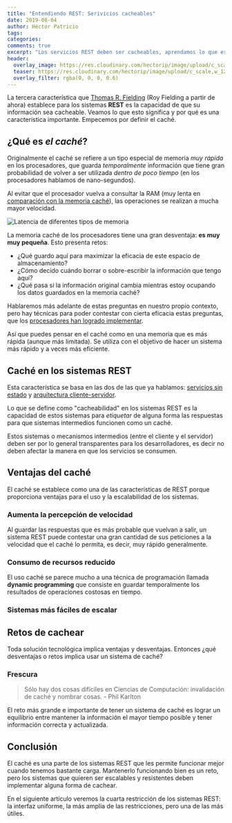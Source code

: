```yaml
---
title: "Entendiendo REST: Serivicios cacheables"
date: 2019-08-04
author: Héctor Patricio
tags:
categories: 
comments: true
excerpt: "Los servicios REST deben ser cacheables, aprendamos lo que esto significa y cómo podemos lograrlo."
header:
  overlay_image: https://res.cloudinary.com/hectorip/image/upload/c_scale,w_1200/v1570679826/laura-ockel-nIEHqGSymRU-unsplash_gsspla.jpg
  teaser: https://res.cloudinary.com/hectorip/image/upload/c_scale,w_1200/v1570679826/laura-ockel-nIEHqGSymRU-unsplash_gsspla.jpg
  overlay_filter: rgba(0, 0, 0, 0.6)
---
```


La tercera característica que [Thomas R. Fielding](https://twitter.com/fielding) (Roy Fielding a partir de ahora) establece para los sistemas **REST** es la capacidad de que su información sea cacheable. Veamos lo que esto significa y por qué es una característica importante. Empecemos por definir el caché.

## ¿Qué es _el caché_?

Originalmente el caché se refiere a un tipo especial de memoria _muy rápida_ en los procesadores, que guarda _temporalmente_ información que tiene gran probabilidad de volver a ser utilizada _dentro de poco tiempo_ (en los procesadores hablamos de nano-segundos).

Al evitar que el procesador vuelva a consultar la RAM (muy lenta en [comparación con la memoria caché](https://gist.github.com/jboner/2841832)), las operaciones se realizan a mucha mayor velocidad.

![Latencia de diferentes tipos de memoria](https://i.imgur.com/k0t1e.png)

La memoria caché de los procesadores tiene una gran desventaja: **es muy muy pequeña**. Esto presenta retos:

- ¿Qué guardo aquí para maximizar la eficacia de este espacio de almacenamiento?
- ¿Cómo decido cuándo borrar o sobre-escribir la información que tengo aquí?
- ¿Qué pasa si la información original cambia mientras estoy ocupando los datos guardados en la memoria caché?

Hablaremos más adelante de estas preguntas en nuestro propio contexto, pero hay técnicas para poder contestar con cierta eficacia estas preguntas, que los [procesadores han logrado implementar](http://user.it.uu.se/~yi/pdf-files/2014/euc14.pdf).

Así que puedes pensar en el caché como en una memoria que es más rápida (aunque más limitada). Se utiliza con el objetivo de hacer un sistema más rápido y a veces más eficiente.

## Caché en los sistemas REST

Esta característica se basa en las dos de las que ya hablamos: [servicios sin estado](/2019/08/03/entendiendo-rest-servidor-sin-estado.html) y [arquitectura cliente-servidor](/2019/07/04/entendiendo-rest-arquitectura-cliente-servidor.html).

Lo que se define como "cacheabilidad" en los sistemas REST es la capacidad de estos sistemas para _etiquetar_ de alguna forma las respuestas para que sistemas intermedios funcionen como un caché.

Estos sistemas o mecanismos intermedios (entre el cliente y el servidor) deben ser por lo general transparentes para los desarrolladores, es decir no deben afectar la manera en que los servicios se consumen.


## Ventajas del caché

El caché se establece como una de las características de REST porque proporciona ventajas para el uso y la escalabilidad de los sistemas.

### Aumenta la percepción de velocidad

Al guardar las respuestas que es más probable que vuelvan a salir, un sistema REST puede contestar una gran cantidad de sus peticiones a la velocidad que el caché lo permita, es decir, muy rápido generalmente.

### Consumo de recursos reducido

El uso caché se parece mucho a una técnica de programación llamada **dynamic programming** que consiste en guardar temporalmente los resultados de operaciones costosas en tiempo.

### Sistemas más fáciles de escalar

## Retos de cachear

Toda solución tecnológica implica ventajas y desventajas. Entonces ¿qué desventajas o retos implica usar un sistema de caché?

### Frescura

> Sólo hay dos cosas difíciles en Ciencias de Computación: invalidación de caché y nombrar cosas. - Phil Karlton

El reto más grande e importante de tener un sistema de caché es lograr un equilibrio entre mantener la información el mayor tiempo posible y tener información correcta y actualizada.

## Conclusión

El caché es una parte de los sistemas REST que les permite funcionar mejor cuando tenemos bastante carga. Mantenerlo funcionando bien es un reto, pero los sistemas que quieren ser escalables y resistentes deben implementar alguna forma de cachear.

En el siguiente artículo veremos la cuarta restricción de los sistemas REST: la interfaz uniforme, la más amplia de las restricciones, pero una de las más útiles.